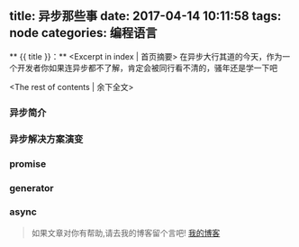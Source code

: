 title: 异步那些事
date: 2017-04-14 10:11:58
tags: node
categories: 编程语言
---
** {{ title }}：** <Excerpt in index | 首页摘要>
在异步大行其道的今天，作为一个开发者你如果连异步都不了解，肯定会被同行看不清的，骚年还是学一下吧
<!-- more -->
<The rest of contents | 余下全文>

### 异步简介

### 异步解决方案演变

### promise

### generator

### async













> 如果文章对你有帮助,请去我的博客留个言吧! [我的博客][1]

[1]: http://geeksblog.cc
